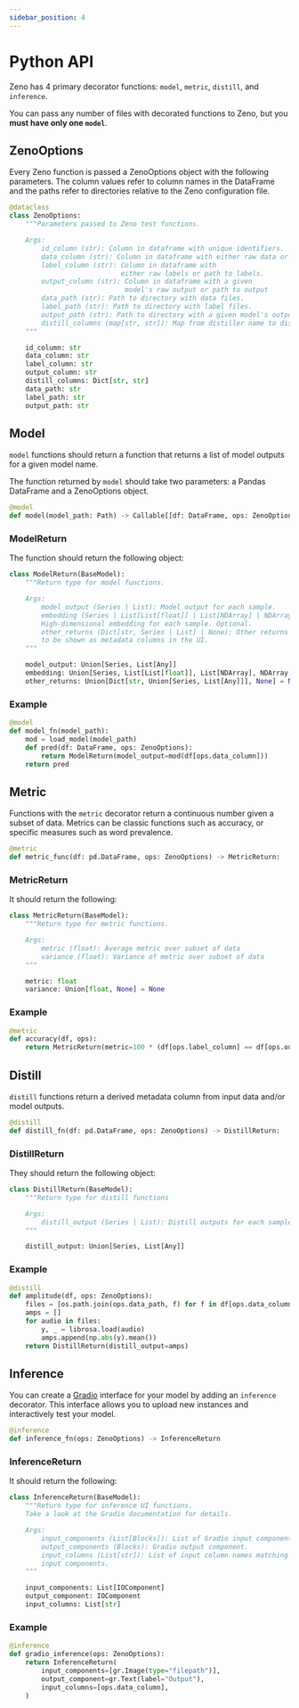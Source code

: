```yaml
---
sidebar_position: 4
---
```


# Python API

Zeno has 4 primary decorator functions: `model`, `metric`, `distill`, and `inference`.

You can pass any number of files with decorated functions to Zeno, but you **must have only one `model`**.

## ZenoOptions

Every Zeno function is passed a ZenoOptions object with the following parameters.
The column values refer to column names in the DataFrame and the paths refer to directories relative to the Zeno configuration file.

```python
@dataclass
class ZenoOptions:
    """Parameters passed to Zeno test functions.

    Args:
        id_column (str): Column in dataframe with unique identifiers.
        data_column (str): Column in dataframe with either raw data or path to data.
        label_column (str): Column in dataframe with
                            either raw labels or path to labels.
        output_column (str): Column in dataframe with a given
                             model's raw output or path to output
        data_path (str): Path to directory with data files.
        label_path (str): Path to directory with label files.
        output_path (str): Path to directory with a given model's output.
        distill_columns (map[str, str]): Map from distiller name to distill column.
    """

    id_column: str
    data_column: str
    label_column: str
    output_column: str
    distill_columns: Dict[str, str]
    data_path: str
    label_path: str
    output_path: str
```

## Model

`model` functions should return a function that returns a list of model outputs for a given model name.

The function returned by `model` should take two parameters: a Pandas DataFrame and a ZenoOptions object.

```python
@model
def model(model_path: Path) -> Callable[[df: DataFrame, ops: ZenoOptions], ModelReturn]
```

### ModelReturn

The function should return the following object:

```python
class ModelReturn(BaseModel):
    """Return type for model functions.

    Args:
        model_output (Series | List): Model output for each sample.
        embedding (Series | List[List[float]] | List[NDArray] | NDArray | None):
        High-dimensional embedding for each sample. Optional.
        other_returns (Dict[str, Series | List] | None): Other returns from the model
        to be shown as metadata columns in the UI.
    """

    model_output: Union[Series, List[Any]]
    embedding: Union[Series, List[List[float]], List[NDArray], NDArray, None] = None
    other_returns: Union[Dict[str, Union[Series, List[Any]]], None] = None
```

### Example

```python title="Load mock model and return outputs"
@model
def model_fn(model_path):
    mod = load_model(model_path)
    def pred(df: DataFrame, ops: ZenoOptions):
        return ModelReturn(model_output=mod(df[ops.data_column]))
    return pred
```

## Metric

Functions with the `metric` decorator return a continuous number given a subset of data.
Metrics can be classic functions such as accuracy, or specific measures such as word prevalence.

```python
@metric
def metric_func(df: pd.DataFrame, ops: ZenoOptions) -> MetricReturn:
```

### MetricReturn

It should return the following:

```python
class MetricReturn(BaseModel):
    """Return type for metric functions.

    Args:
        metric (float): Average metric over subset of data
        variance (float): Variance of metric over subset of data
    """

    metric: float
    variance: Union[float, None] = None
```

### Example

```python title="Calculate accuracy of model"
@metric
def accuracy(df, ops):
    return MetricReturn(metric=100 * (df[ops.label_column] == df[ops.output_column]).sum() / len(df))
```

## Distill

`distill` functions return a derived metadata column from input data and/or model outputs.

```python
@distill
def distill_fn(df: pd.DataFrame, ops: ZenoOptions) -> DistillReturn:
```

### DistillReturn

They should return the following object:

```python
class DistillReturn(BaseModel):
    """Return type for distill functions

    Args:
        distill_output (Series | List): Distill outputs for each sample.
    """

    distill_output: Union[Series, List[Any]]
```

### Example

```python title="Get amplitude of sound file"
@distill
def amplitude(df, ops: ZenoOptions):
    files = [os.path.join(ops.data_path, f) for f in df[ops.data_column]]
    amps = []
    for audio in files:
        y, _ = librosa.load(audio)
        amps.append(np.abs(y).mean())
    return DistillReturn(distill_output=amps)
```

## Inference

You can create a [Gradio](https://gradio.app/) interface for your model by adding an `inference` decorator.
This interface allows you to upload new instances and interactively test your model.

```python
@inference
def inference_fn(ops: ZenoOptions) -> InferenceReturn
```

### InferenceReturn

It should return the following:

```python
class InferenceReturn(BaseModel):
    """Return type for inference UI functions.
    Take a look at the Gradio documentation for details.

    Args:
        input_components (List[Blocks]): List of Gradio input components.
        output_components (Blocks): Gradio output component.
        input_columns (List[str]): List of input column names matching the
        input components.
    """

    input_components: List[IOComponent]
    output_component: IOComponent
    input_columns: List[str]
```

### Example

```python title="Create Gradio interface for image classification model"
@inference
def gradio_inference(ops: ZenoOptions):
    return InferenceReturn(
        input_components=[gr.Image(type="filepath")],
        output_component=gr.Text(label="Output"),
        input_columns=[ops.data_column],
    )
```
